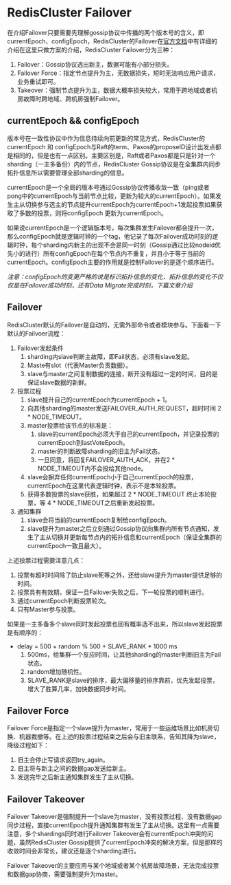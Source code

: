# RedisCluster Failover

 在介绍Failover只要需要先理解gossip协议中传播的两个版本号的含义，即currentEpoch、configEpoch，RedisCluster的Failover在[官方文档](https://redis.io/topics/cluster-spec)中有详细的介绍在这里只做方案的介绍，RedisCluster Failover分为三种：
1. Failover：Gossip协议选出新主，数据可能有小部分损失。
2. Failover Force：指定节点提升为主，无数据损失，短时无法响应用户请求，业务重试即可。
3. Takeover：强制节点提升为主，数据大概率损失较大，常用于跨地域或者机房故障时跨地域、跨机房强制Failover。

## currentEpoch && configEpoch
版本号在一致性协议中作为信息持续向前更新的常见方式，RedisCluster的currentEpoch 和 configEpoch与Raft的term、Paxos的proposeID设计出发点都是相同的，但是也有一点区别。主要区别是，Raft或者Paxos都是只是针对一个sharding（一主多备份）内的节点，RedisCluster Gossip协议是在全集群内同步拓扑信息所以需要管理全部sharding的信息。

currentEpoch是一个全局的版本号通过Gossip协议传播收敛一致（ping或者pong中的currentEpoch与当前节点比较，更新为较大的currentEpoch）。如果发生主从切换参与选主的节点提升currentEpoch为currentEpoch+1发起投票如果获取了多数的投票，则将configEpoch 更新为currentEpoch。

如果说currentEpoch是一个逻辑版本号，每次集群发生Failover都会提升一次，那么configEpoch就是逻辑时钟的一个tag，他记录了每次Failover成功时刻的逻辑时钟，每个sharding内新主的出现不会是同一时刻（Gossip通过比较nodeid优先小的进行）所有configEpoch在每个节点内不重复，并且小于等于当前的currentEpoch。configEpoch主要的作用就是控制Failover的是逐个顺序进行。

_注意：configEpoch的变更严格的说是标识拓扑信息的变化，拓扑信息的变化不仅仅是在Failover成功时刻，还有Data Migrate完成时刻，下篇文章介绍_


## Failover 
RedisCluster默认的Failover是自动的，无需外部命令或者模块参与。下面看一下默认的Failvoer流程：

1. Failover发起条件
	1. sharding内slave判断主故障，即Fail状态，必须有slave发起。
	2. Maste有slot（代表Master负责数据）。
	3. slave与master之间复制数据的连接，断开没有超过一定的时间，目的是保证slave数据的新鲜。
2. 投票过程
	1. slave提升自己的currentEpoch为currentEpoch + 1。
	2. 向其他sharding的master发送FAILOVER_AUTH_REQUEST，超时时间 2 * NODE_TIMEOUT。
	3. master投票给该节点的标准是：
		1. slave的currentEpoch必须大于自己的currentEpoch，并记录投票的currentEpoch到lastVoteEpoch。
		2. master的判断故障sharding的旧主为Fail状态。
		3. 一旦同意，将回复FAILOVER_AUTH_ACK，并在2 * NODE_TIMEOUT内不会投给其他node。
	4. slave会摒弃任何currentEpoch小于自己currentEpoch的投票，currentEpoch在这里代表逻辑时钟，表示不是本轮投票。
	5. 获得多数投票的slave获胜，如果超过 2 * NODE_TIMEOUT 终止本轮投票，等 4 * NODE_TIMEOUT之后重新发起投票。
3. 通知集群
	1. slave会将当前的currentEpoch复制给configEpoch。
	2. slave提升为master之后立刻通过Gossip协议向集群内所有节点通知，发生了主从切换并更新每节点内的拓扑信息和currentEpoch（保证全集群的currentEpoch一致且最大）。


上述投票过程需要注意几点：
1. 投票有超时时间除了防止slave死等之外，还给slave提升为master提供足够的时间。
2. 投票具有有效期，保证一旦Failover失败之后，下一轮投票的顺利进行。
3. 通过currentEpoch判断投票轮次。
4. 只有Master参与投票。

如果是一主多备多个slave同时发起投票也回有概率选不出来，所以slave发起投票是有顺序的：
* delay = 500 + random % 500 + SLAVE_RANK * 1000  ms
	1. 500ms，给集群一个反应时间，让其他sharding的master判断旧主为Fail状态。
	2. random增加随机性。
	3. SLAVE_RANK是slave的排序，最大偏移量的排序靠前，优先发起投票，增大了胜算几率，加快数据同步时间。

## Failover Force
Failover Force是指定一个slave提升为master，常用于一些运维场景比如机房切换、机器裁撤等。在上述的投票过程结束之后会与旧主联系，告知其降为slave，降级过程如下：
1. 旧主会停止写请求返回try_again。
2. 旧主将与新主之间的数据gap发送给新主。
3. 发送完毕之后新主通知集群发生了主从切换。


## Failover Takeover
Failover Takeover是强制提升一个slave为master，没有投票过程、没有数据gap同步过程，直接currentEpoch提升通知集群有发生了主从切换。这里有一点需要注意，多个shardings同时进行Failover Takeover会有currentEpoch冲突的问题，虽然RedisCluster Gossip提供了currentEpoch冲突的解决方案，但是那样的收敛时间会非常长，建议还是逐个sharding进行。

Failover Takeover的主要应用与某个地域或者某个机房故障场景，无法完成投票和数据gap协商，需要强制提升为master。
